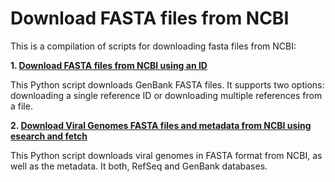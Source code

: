 # Download FASTA files from NCBI

This is a compilation of scripts for downloading fasta files from NCBI:


**1. [Download FASTA files from NCBI using an ID](https://github.com/agudeloromero/Download_fasta_NCBI/tree/main/Download_fasta_with_ID)**

This Python script downloads GenBank FASTA files. It supports two options: downloading a single reference ID or downloading multiple references from a file.

**2. [Download Viral Genomes FASTA files and metadata from NCBI using esearch and fetch](https://github.com/agudeloromero/Download_fasta_NCBI/tree/main/Download_fasta_metadata_fetch)**

This Python script downloads viral genomes in FASTA format from NCBI, as well as the metadata. It both, RefSeq and GenBank databases.




